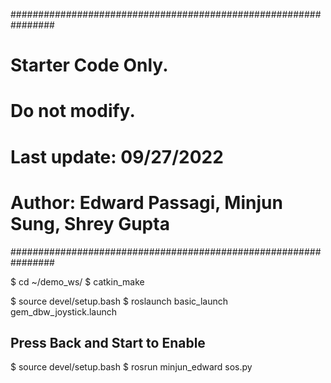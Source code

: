 ################################################################
# Starter Code Only. 
# Do not modify.
# Last update: 09/27/2022
# Author: Edward Passagi, Minjun Sung, Shrey Gupta
################################################################

$ cd ~/demo_ws/
$ catkin_make

$ source devel/setup.bash
$ roslaunch basic_launch gem_dbw_joystick.launch

## Press Back and Start to Enable

$ source devel/setup.bash
$ rosrun minjun_edward sos.py
